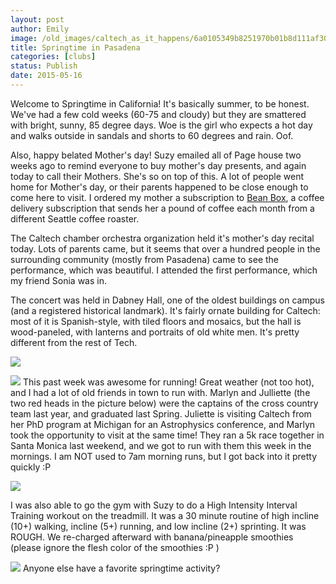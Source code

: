 ```yaml
---
layout: post
author: Emily
image: /old_images/caltech_as_it_happens/6a0105349b8251970b01b8d111af30970c.jpg
title: Springtime in Pasadena 
categories: [clubs]
status: Publish
date: 2015-05-16
---
```



Welcome to Springtime in California! It's basically summer, to be honest. We've had a few cold weeks (60-75 and cloudy) but they are smattered with bright, sunny, 85 degree days. Woe is the girl who expects a hot day and walks outside in sandals and shorts to 60 degrees and rain. Oof.

Also, happy belated Mother's day! Suzy emailed all of Page house two weeks ago to remind everyone to buy mother's day presents, and again today to call their Mothers. She's so on top of this. A lot of people went home for Mother's day, or their parents happened to be close enough to come here to visit. I ordered my mother a subscription to [Bean Box](https://beanbox.co/), a coffee delivery subscription that sends her a pound of coffee each month from a different Seattle coffee roaster.

The Caltech chamber orchestra organization held it's mother's day recital today. Lots of parents came, but it seems that over a hundred people in the surrounding community (mostly from Pasadena) came to see the performance, which was beautiful. I attended the first performance, which my friend Sonia was in.

The concert was held in Dabney Hall, one of the oldest buildings on campus (and a registered historical landmark). It's fairly ornate building for Caltech: most of it is Spanish-style, with tiled floors and mosaics, but the hall is wood-paneled, with lanterns and portraits of old white men. It's pretty different from the rest of Tech.


![](/old_images/caltech_as_it_happens/6a0105349b8251970b01b7c7882dbb970b.jpg)


![](/old_images/caltech_as_it_happens/6a0105349b8251970b01bb082c2916970d.jpg)
This past week was awesome for running! Great weather (not too hot), and I had a lot of old friends in town to run with. Marlyn and Julliette (the two red heads in the picture below) were the captains of the cross country team last year, and graduated last Spring. Juliette is visiting Caltech from her PhD program at Michigan for an Astrophysics conference, and Marlyn took the opportunity to visit at the same time! They ran a 5k race together in Santa Monica last weekend, and we got to run with them this week in the mornings. I am NOT used to 7am morning runs, but I got back into it pretty quickly :P

![](/old_images/caltech_as_it_happens/6a0105349b8251970b01bb082c2933970d.jpg)

I was also able to go the gym with Suzy to do a High Intensity Interval Training workout on the treadmill. It was a 30 minute routine of high incline (10+) walking, incline (5+) running, and low incline (2+) sprinting. It was ROUGH. We re-charged afterward with banana/pineapple smoothies (please ignore the flesh color of the smoothies :P )

![](/old_images/caltech_as_it_happens/6a0105349b8251970b01bb082c296e970d.jpg)
Anyone else have a favorite springtime activity?
